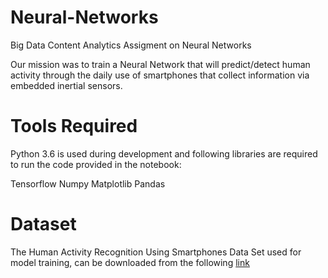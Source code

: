 # Neural-Networks
Big Data Content Analytics Assigment on Neural Networks

Our mission was to train a Neural Network that will predict/detect human activity through the daily use of smartphones that collect information via embedded inertial sensors.

# Tools Required
Python 3.6 is used during development and following libraries are required to run the code provided in the notebook:

Tensorflow
Numpy
Matplotlib
Pandas

# Dataset
The Human Activity Recognition Using Smartphones Data Set  used for model training, can be downloaded from the following [link](https://archive.ics.uci.edu/ml/datasets/human+activity+recognition+using+smartphones#)

